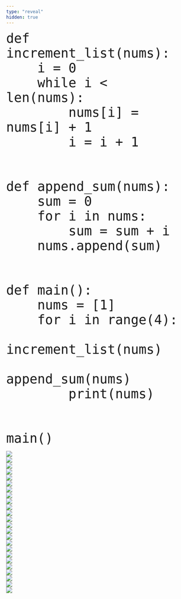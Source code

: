 ```yaml
---
type: "reveal"
hidden: true
---
```


<section>
    <pre><code style="font-size: 35px; line-height: 40px" class="language-python stretch">def increment_list(nums):
    i = 0
    while i < len(nums):
        nums[i] = nums[i] + 1
        i = i + 1
<br>
def append_sum(nums):
    sum = 0
    for i in nums:
        sum = sum + i
    nums.append(sum)
<br>
def main():
    nums = [1]
    for i in range(4):
        increment_list(nums)
        append_sum(nums)
        print(nums)
<br>
main()
</code></pre>
</section>

<section>
	<img class="stretch plain" src="/images/lab13/tutor11_6.png">
</section>

<section>
	<img class="stretch plain" src="/images/lab13/tutor11_7.png">
</section>

<section>
	<img class="stretch plain" src="/images/lab13/tutor11_8.png">
</section>

<section>
	<img class="stretch plain" src="/images/lab13/tutor11_9.png">
</section>

<section>
	<img class="stretch plain" src="/images/lab13/tutor11_10.png">
</section>

<section>
	<img class="stretch plain" src="/images/lab13/tutor11_11.png">
</section>

<section>
	<img class="stretch plain" src="/images/lab13/tutor11_12.png">
</section>

<section>
	<img class="stretch plain" src="/images/lab13/tutor11_13.png">
</section>

<section>
	<img class="stretch plain" src="/images/lab13/tutor11_14.png">
</section>

<section>
	<img class="stretch plain" src="/images/lab13/tutor11_15.png">
</section>

<section>
	<img class="stretch plain" src="/images/lab13/tutor11_16.png">
</section>

<section>
	<img class="stretch plain" src="/images/lab13/tutor11_18.png">
</section>

<section>
	<img class="stretch plain" src="/images/lab13/tutor11_19.png">
</section>

<section>
	<img class="stretch plain" src="/images/lab13/tutor11_20.png">
</section>

<section>
	<img class="stretch plain" src="/images/lab13/tutor11_21.png">
</section>

<section>
	<img class="stretch plain" src="/images/lab13/tutor11_22.png">
</section>

<section>
	<img class="stretch plain" src="/images/lab13/tutor11_23.png">
</section>

<section>
	<img class="stretch plain" src="/images/lab13/tutor11_24.png">
</section>

<section>
	<img class="stretch plain" src="/images/lab13/tutor11_25.png">
</section>

<section>
	<img class="stretch plain" src="/images/lab13/tutor11_37.png">
</section>

<section>
	<img class="stretch plain" src="/images/lab13/tutor11_47.png">
</section>

<section>
	<img class="stretch plain" src="/images/lab13/tutor11_48.png">
</section>

<section>
	<img class="stretch plain" src="/images/lab13/tutor11_110.png">
</section>

<section>
	<img class="stretch plain" src="/images/lab13/tutor11.gif">
</section>